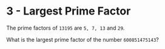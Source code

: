 # 3 - Largest Prime Factor

The prime factors of `13195` are `5, 7, 13` and `29`.

What is the largest prime factor of the number `600851475143`?
